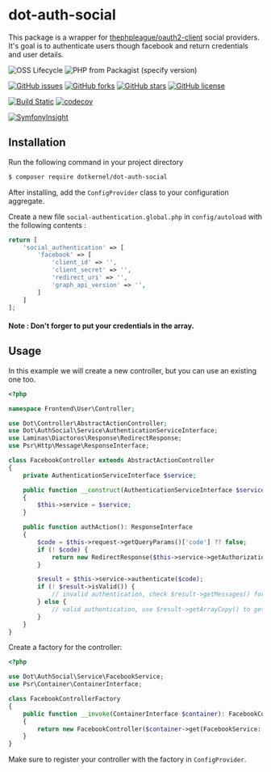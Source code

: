 # dot-auth-social

This package is a wrapper for [thephpleague/oauth2-client](https://github.com/thephpleague/oauth2-client) social providers.
It's goal is to authenticate users though facebook and return credentials and user details.

![OSS Lifecycle](https://img.shields.io/osslifecycle/dotkernel/dot-auth-social)
![PHP from Packagist (specify version)](https://img.shields.io/packagist/php-v/dotkernel/dot-auth-social/1.1.1)

[![GitHub issues](https://img.shields.io/github/issues/dotkernel/dot-auth-social)](https://github.com/dotkernel/dot-auth-social/issues)
[![GitHub forks](https://img.shields.io/github/forks/dotkernel/dot-auth-social)](https://github.com/dotkernel/dot-auth-social/network)
[![GitHub stars](https://img.shields.io/github/stars/dotkernel/dot-auth-social)](https://github.com/dotkernel/dot-auth-social/stargazers)
[![GitHub license](https://img.shields.io/github/license/dotkernel/dot-auth-social)](https://github.com/dotkernel/dot-auth-social/blob/1.0/LICENSE.md)

[![Build Static](https://github.com/dotkernel/dot-auth-social/actions/workflows/static-analysis.yml/badge.svg?branch=1.0)](https://github.com/dotkernel/dot-auth-social/actions/workflows/static-analysis.yml)
[![codecov](https://codecov.io/gh/dotkernel/dot-auth-social/graph/badge.svg?token=VIHN1HK8DR)](https://codecov.io/gh/dotkernel/dot-auth-social)

[![SymfonyInsight](https://insight.symfony.com/projects/6919fca1-57ca-426e-add7-0c1f901efeab/big.svg)](https://insight.symfony.com/projects/6919fca1-57ca-426e-add7-0c1f901efeab)

## Installation

Run the following command in your project directory
```bash
$ composer require dotkernel/dot-auth-social
```

After installing, add the `ConfigProvider` class to your configuration aggregate.

Create a new file `social-authentication.global.php` in `config/autoload` with the following contents :

```php
return [
    'social_authentication' => [
        'facebook' => [
            'client_id' => '',
            'client_secret' => '',
            'redirect_uri' => '',
            'graph_api_version' => '',
        ]
    ]
];
```

#### Note : Don't forger to put your credentials in the array.

## Usage

In this example we will create a new controller, but you can use an existing one too.

```php
<?php

namespace Frontend\User\Controller;

use Dot\Controller\AbstractActionController;
use Dot\AuthSocial\Service\AuthenticationServiceInterface;
use Laminas\Diactoros\Response\RedirectResponse;
use Psr\Http\Message\ResponseInterface;

class FacebookController extends AbstractActionController
{
    private AuthenticationServiceInterface $service;

    public function __construct(AuthenticationServiceInterface $service)
    {
        $this->service = $service;
    }

    public function authAction(): ResponseInterface
    {
        $code = $this->request->getQueryParams()['code'] ?? false;
        if (! $code) {
            return new RedirectResponse($this->service->getAuthorizationUrl());
        }

        $result = $this->service->authenticate($code);
        if (! $result->isValid()) {
            // invalid authentication, check $result->getMessages() for errors.
        } else {
            // valid authentication, use $result->getArrayCopy() to get the user details
        }
    }
}
```

Create a factory for the controller:

```php
<?php

use Dot\AuthSocial\Service\FacebookService;
use Psr\Container\ContainerInterface;

class FacebookControllerFactory
{
    public function __invoke(ContainerInterface $container): FacebookController
    {
        return new FacebookController($container->get(FacebookService::class));
    }
}
```

Make sure to register your controller with the factory in ``ConfigProvider``.


